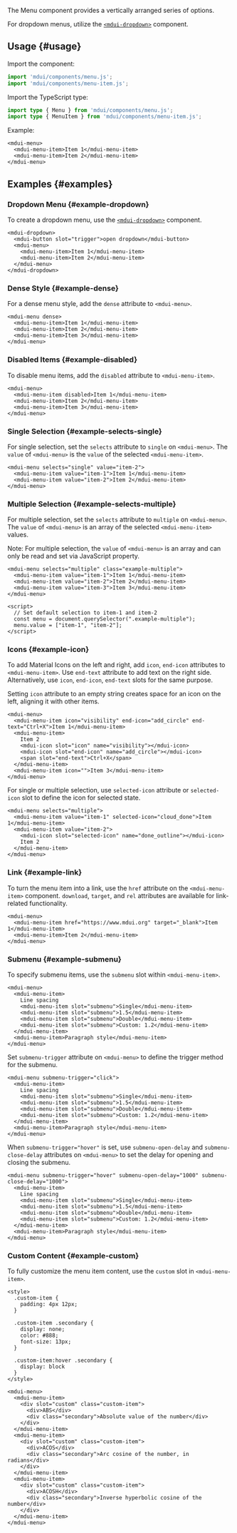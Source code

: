 The Menu component provides a vertically arranged series of options.

For dropdown menus, utilize the [`<mdui-dropdown>`](/en/docs/2/components/dropdown) component.

## Usage {#usage}

Import the component:

```js
import 'mdui/components/menu.js';
import 'mdui/components/menu-item.js';
```

Import the TypeScript type:

```ts
import type { Menu } from 'mdui/components/menu.js';
import type { MenuItem } from 'mdui/components/menu-item.js';
```

Example:

```html,example
<mdui-menu>
  <mdui-menu-item>Item 1</mdui-menu-item>
  <mdui-menu-item>Item 2</mdui-menu-item>
</mdui-menu>
```

## Examples {#examples}

### Dropdown Menu {#example-dropdown}

To create a dropdown menu, use the [`<mdui-dropdown>`](/en/docs/2/components/dropdown) component.

```html,example,expandable
<mdui-dropdown>
  <mdui-button slot="trigger">open dropdown</mdui-button>
  <mdui-menu>
    <mdui-menu-item>Item 1</mdui-menu-item>
    <mdui-menu-item>Item 2</mdui-menu-item>
  </mdui-menu>
</mdui-dropdown>
```

### Dense Style {#example-dense}

For a dense menu style, add the `dense` attribute to `<mdui-menu>`.

```html,example,expandable
<mdui-menu dense>
  <mdui-menu-item>Item 1</mdui-menu-item>
  <mdui-menu-item>Item 2</mdui-menu-item>
  <mdui-menu-item>Item 3</mdui-menu-item>
</mdui-menu>
```

### Disabled Items {#example-disabled}

To disable menu items, add the `disabled` attribute to `<mdui-menu-item>`.

```html,example,expandable
<mdui-menu>
  <mdui-menu-item disabled>Item 1</mdui-menu-item>
  <mdui-menu-item>Item 2</mdui-menu-item>
  <mdui-menu-item>Item 3</mdui-menu-item>
</mdui-menu>
```

### Single Selection {#example-selects-single}

For single selection, set the `selects` attribute to `single` on `<mdui-menu>`. The `value` of `<mdui-menu>` is the `value` of the selected `<mdui-menu-item>`.

```html,example,expandable
<mdui-menu selects="single" value="item-2">
  <mdui-menu-item value="item-1">Item 1</mdui-menu-item>
  <mdui-menu-item value="item-2">Item 2</mdui-menu-item>
</mdui-menu>
```

### Multiple Selection {#example-selects-multiple}

For multiple selection, set the `selects` attribute to `multiple` on `<mdui-menu>`. The `value` of `<mdui-menu>` is an array of the selected `<mdui-menu-item>` values.

Note: For multiple selection, the `value` of `<mdui-menu>` is an array and can only be read and set via JavaScript property.

```html,example,expandable
<mdui-menu selects="multiple" class="example-multiple">
  <mdui-menu-item value="item-1">Item 1</mdui-menu-item>
  <mdui-menu-item value="item-2">Item 2</mdui-menu-item>
  <mdui-menu-item value="item-3">Item 3</mdui-menu-item>
</mdui-menu>

<script>
  // Set default selection to item-1 and item-2
  const menu = document.querySelector(".example-multiple");
  menu.value = ["item-1", "item-2"];
</script>
```

### Icons {#example-icon}

To add Material Icons on the left and right, add `icon`, `end-icon` attributes to `<mdui-menu-item>`. Use `end-text` attribute to add text on the right side. Alternatively, use `icon`, `end-icon`, `end-text` slots for the same purpose.

Setting `icon` attribute to an empty string creates space for an icon on the left, aligning it with other items.

```html,example,expandable
<mdui-menu>
  <mdui-menu-item icon="visibility" end-icon="add_circle" end-text="Ctrl+X">Item 1</mdui-menu-item>
  <mdui-menu-item>
    Item 2
    <mdui-icon slot="icon" name="visibility"></mdui-icon>
    <mdui-icon slot="end-icon" name="add_circle"></mdui-icon>
    <span slot="end-text">Ctrl+X</span>
  </mdui-menu-item>
  <mdui-menu-item icon="">Item 3</mdui-menu-item>
</mdui-menu>
```

For single or multiple selection, use `selected-icon` attribute or `selected-icon` slot to define the icon for selected state.

```html,example,expandable
<mdui-menu selects="multiple">
  <mdui-menu-item value="item-1" selected-icon="cloud_done">Item 1</mdui-menu-item>
  <mdui-menu-item value="item-2">
    <mdui-icon slot="selected-icon" name="done_outline"></mdui-icon>
    Item 2
  </mdui-menu-item>
</mdui-menu>
```

### Link {#example-link}

To turn the menu item into a link, use the `href` attribute on the `<mdui-menu-item>` component. `download`, `target`, and `rel` attributes are available for link-related functionality.

```html,example,expandable
<mdui-menu>
  <mdui-menu-item href="https://www.mdui.org" target="_blank">Item 1</mdui-menu-item>
  <mdui-menu-item>Item 2</mdui-menu-item>
</mdui-menu>
```

### Submenu {#example-submenu}

To specify submenu items, use the `submenu` slot within `<mdui-menu-item>`.

```html,example,expandable
<mdui-menu>
  <mdui-menu-item>
    Line spacing
    <mdui-menu-item slot="submenu">Single</mdui-menu-item>
    <mdui-menu-item slot="submenu">1.5</mdui-menu-item>
    <mdui-menu-item slot="submenu">Double</mdui-menu-item>
    <mdui-menu-item slot="submenu">Custom: 1.2</mdui-menu-item>
  </mdui-menu-item>
  <mdui-menu-item>Paragraph style</mdui-menu-item>
</mdui-menu>
```

Set `submenu-trigger` attribute on `<mdui-menu>` to define the trigger method for the submenu.

```html,example,expandable
<mdui-menu submenu-trigger="click">
  <mdui-menu-item>
    Line spacing
    <mdui-menu-item slot="submenu">Single</mdui-menu-item>
    <mdui-menu-item slot="submenu">1.5</mdui-menu-item>
    <mdui-menu-item slot="submenu">Double</mdui-menu-item>
    <mdui-menu-item slot="submenu">Custom: 1.2</mdui-menu-item>
  </mdui-menu-item>
  <mdui-menu-item>Paragraph style</mdui-menu-item>
</mdui-menu>
```

When `submenu-trigger="hover"` is set, use `submenu-open-delay` and `submenu-close-delay` attributes on `<mdui-menu>` to set the delay for opening and closing the submenu.

```html,example,expandable
<mdui-menu submenu-trigger="hover" submenu-open-delay="1000" submenu-close-delay="1000">
  <mdui-menu-item>
    Line spacing
    <mdui-menu-item slot="submenu">Single</mdui-menu-item>
    <mdui-menu-item slot="submenu">1.5</mdui-menu-item>
    <mdui-menu-item slot="submenu">Double</mdui-menu-item>
    <mdui-menu-item slot="submenu">Custom: 1.2</mdui-menu-item>
  </mdui-menu-item>
  <mdui-menu-item>Paragraph style</mdui-menu-item>
</mdui-menu>
```

### Custom Content {#example-custom}

To fully customize the menu item content, use the `custom` slot in `<mdui-menu-item>`.

```html,example,expandable
<style>
  .custom-item {
    padding: 4px 12px;
  }

  .custom-item .secondary {
    display: none;
    color: #888;
    font-size: 13px;
  }

  .custom-item:hover .secondary {
    display: block
  }
</style>

<mdui-menu>
  <mdui-menu-item>
    <div slot="custom" class="custom-item">
      <div>ABS</div>
      <div class="secondary">Absolute value of the number</div>
    </div>
  </mdui-menu-item>
  <mdui-menu-item>
    <div slot="custom" class="custom-item">
      <div>ACOS</div>
      <div class="secondary">Arc cosine of the number, in radians</div>
    </div>
  </mdui-menu-item>
  <mdui-menu-item>
    <div slot="custom" class="custom-item">
      <div>ACOSH</div>
      <div class="secondary">Inverse hyperbolic cosine of the number</div>
    </div>
  </mdui-menu-item>
</mdui-menu>
```
